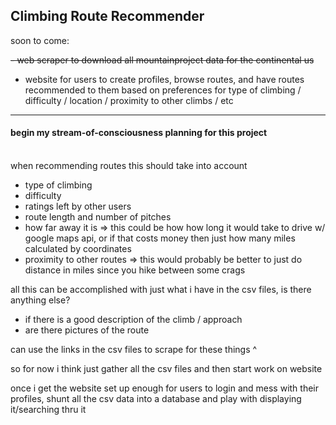 ## Climbing Route Recommender


soon to come:

~~- web scraper to download all mountainproject data for the continental us~~
- website for users to create profiles, browse routes, and have routes recommended to them based on preferences for type of climbing / difficulty / location / proximity to other climbs / etc

<hr>

#### begin my stream-of-consciousness planning for this project
<br>
when recommending routes this should take into account

- type of climbing 
- difficulty
- ratings left by other users
- route length and number of pitches
- how far away it is => this could be how how long it would take to drive w/ google maps api, or if that costs money then just how many miles calculated by coordinates
- proximity to other routes => this would probably be better to just do distance in miles since you hike between some crags

all this can be accomplished with just what i have in the csv files, is there anything else?

- if there is a good description of the climb / approach
- are there pictures of the route

can use the links in the csv files to scrape for these things ^

so for now i think just gather all the csv files and then start work on website

once i get the website set up enough for users to login and mess with their profiles, shunt all the csv data into a database and play with displaying it/searching thru it